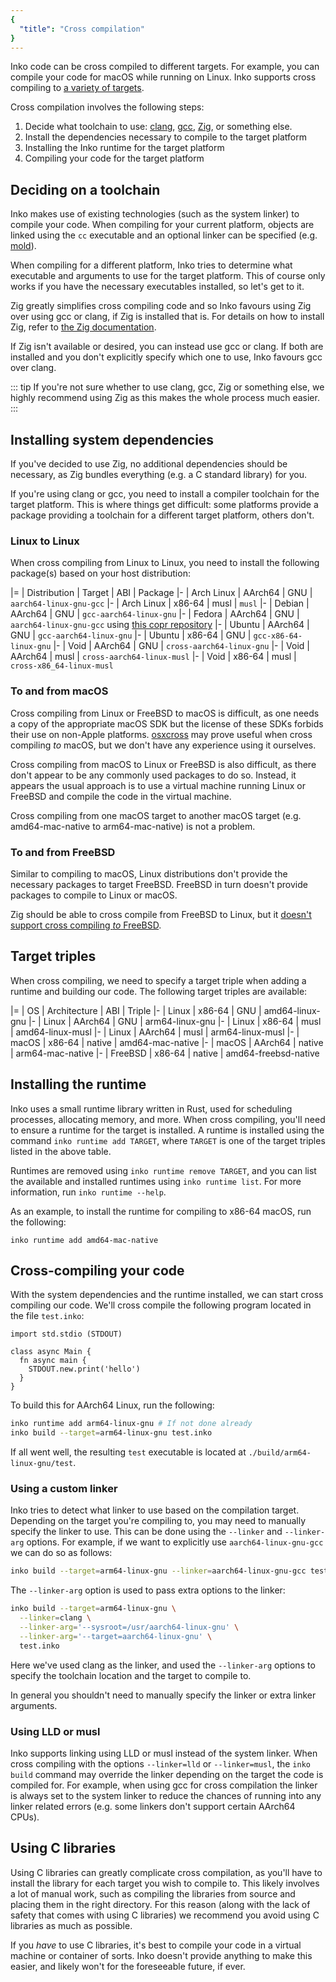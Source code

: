 ```yaml
---
{
  "title": "Cross compilation"
}
---
```


Inko code can be cross compiled to different targets. For example, you can
compile your code for macOS while running on Linux. Inko supports cross
compiling to [a variety of targets](#target-triples).

Cross compilation involves the following steps:

1. Decide what toolchain to use: [clang](https://clang.llvm.org/),
   [gcc](https://gcc.gnu.org/), [Zig](https://ziglang.org/), or something else.
1. Install the dependencies necessary to compile to the target platform
1. Installing the Inko runtime for the target platform
1. Compiling your code for the target platform

## Deciding on a toolchain

Inko makes use of existing technologies (such as the system linker) to compile
your code. When compiling for your current platform, objects are linked using
the `cc` executable and an optional linker can be specified (e.g.
[mold](https://github.com/rui314/mold)).

When compiling for a different platform, Inko tries to determine what executable
and arguments to use for the target platform. This of course only works if you
have the necessary executables installed, so let's get to it.

Zig greatly simplifies cross compiling code and so Inko favours using Zig over
using gcc or clang, if Zig is installed that is. For details on how to install
Zig, refer to [the Zig
documentation](https://ziglang.org/learn/getting-started/).

If Zig isn't available or desired, you can instead use gcc or clang. If both are
installed and you don't explicitly specify which one to use, Inko favours gcc
over clang.

::: tip
If you're not sure whether to use clang, gcc, Zig or something else, we highly
recommend using Zig as this makes the whole process much easier.
:::

## Installing system dependencies

If you've decided to use Zig, no additional dependencies should be necessary, as
Zig bundles everything (e.g. a C standard library) for you.

If you're using clang or gcc, you need to install a compiler toolchain for the
target platform. This is where things get difficult: some platforms provide a
package providing a toolchain for a different target platform, others don't.

### Linux to Linux

When cross compiling from Linux to Linux, you need to install the following
package(s) based on your host distribution:

|=
| Distribution
| Target
| ABI
| Package
|-
| Arch Linux
| AArch64
| GNU
| `aarch64-linux-gnu-gcc`
|-
| Arch Linux
| x86-64
| musl
| `musl`
|-
| Debian
| AArch64
| GNU
| `gcc-aarch64-linux-gnu`
|-
| Fedora
| AArch64
| GNU
| `aarch64-linux-gnu-gcc` using [this copr
  repository](https://copr.fedorainfracloud.org/coprs/lantw44/aarch64-linux-gnu-toolchain/)
|-
| Ubuntu
| AArch64
| GNU
| `gcc-aarch64-linux-gnu`
|-
| Ubuntu
| x86-64
| GNU
| `gcc-x86-64-linux-gnu`
|-
| Void
| AArch64
| GNU
| `cross-aarch64-linux-gnu`
|-
| Void
| AArch64
| musl
| `cross-aarch64-linux-musl`
|-
| Void
| x86-64
| musl
| `cross-x86_64-linux-musl`

### To and from macOS

Cross compiling from Linux or FreeBSD to macOS is difficult, as one needs a copy
of the appropriate macOS SDK but the license of these SDKs forbids their use on
non-Apple platforms. [osxcross](https://github.com/tpoechtrager/osxcross) may
prove useful when cross compiling _to_ macOS, but we don't have any experience
using it ourselves.

Cross compiling from macOS to Linux or FreeBSD is also difficult, as there don't
appear to be any commonly used packages to do so. Instead, it appears the usual
approach is to use a virtual machine running Linux or FreeBSD and compile the
code in the virtual machine.

Cross compiling from one macOS target to another macOS target (e.g.
amd64-mac-native to arm64-mac-native) is not a problem.

### To and from FreeBSD

Similar to compiling to macOS, Linux distributions don't provide the necessary
packages to target FreeBSD. FreeBSD in turn doesn't provide packages to compile
to Linux or macOS.

Zig should be able to cross compile from FreeBSD to Linux, but it
[doesn't support cross compiling _to_
FreeBSD](https://github.com/ziglang/zig/issues/2876).

## Target triples

When cross compiling, we need to specify a target triple when adding a runtime
and building our code. The following target triples are available:

|=
| OS
| Architecture
| ABI
| Triple
|-
| Linux
| x86-64
| GNU
| amd64-linux-gnu
|-
| Linux
| AArch64
| GNU
| arm64-linux-gnu
|-
| Linux
| x86-64
| musl
| amd64-linux-musl
|-
| Linux
| AArch64
| musl
| arm64-linux-musl
|-
| macOS
| x86-64
| native
| amd64-mac-native
|-
| macOS
| AArch64
| native
| arm64-mac-native
|-
| FreeBSD
| x86-64
| native
| amd64-freebsd-native

## Installing the runtime

Inko uses a small runtime library written in Rust, used for scheduling
processes, allocating memory, and more. When cross compiling, you'll need to
ensure a runtime for the target is installed. A runtime is installed using the
command `inko runtime add TARGET`, where `TARGET` is one of the target triples
listed in the above table.

Runtimes are removed using `inko runtime remove TARGET`, and you can list the
available and installed runtimes using `inko runtime list`. For more
information, run `inko runtime --help`.

As an example, to install the runtime for compiling to x86-64 macOS, run the
following:

```
inko runtime add amd64-mac-native
```

## Cross-compiling your code

With the system dependencies and the runtime installed, we can start cross
compiling our code. We'll cross compile the following program located in the
file `test.inko`:

```inko
import std.stdio (STDOUT)

class async Main {
  fn async main {
    STDOUT.new.print('hello')
  }
}
```

To build this for AArch64 Linux, run the following:

```bash
inko runtime add arm64-linux-gnu # If not done already
inko build --target=arm64-linux-gnu test.inko
```

If all went well, the resulting `test` executable is located at
`./build/arm64-linux-gnu/test`.

### Using a custom linker

Inko tries to detect what linker to use based on the compilation target.
Depending on the target you're compiling to, you may need to manually specify
the linker to use. This can be done using the `--linker` and `--linker-arg`
options. For example, if we want to explicitly use `aarch64-linux-gnu-gcc` we
can do so as follows:

```bash
inko build --target=arm64-linux-gnu --linker=aarch64-linux-gnu-gcc test.inko
```

The `--linker-arg` option is used to pass extra options to the linker:

```bash
inko build --target=arm64-linux-gnu \
  --linker=clang \
  --linker-arg='--sysroot=/usr/aarch64-linux-gnu' \
  --linker-arg='--target=aarch64-linux-gnu' \
  test.inko
```

Here we've used clang as the linker, and used the `--linker-arg` options to
specify the toolchain location and the target to compile to.

In general you shouldn't need to manually specify the linker or extra linker
arguments.

### Using LLD or musl

Inko supports linking using LLD or musl instead of the system linker. When
cross compiling with the options `--linker=lld` or `--linker=musl`, the `inko
build` command may override the linker depending on the target the code is
compiled for. For example, when using gcc for cross compilation the linker is
always set to the system linker to reduce the chances of running into any linker
related errors (e.g. some linkers don't support certain AArch64 CPUs).

## Using C libraries

Using C libraries can greatly complicate cross compilation, as you'll have to
install the library for each target you wish to compile to. This likely involves
a lot of manual work, such as compiling the libraries from source and placing
them in the right directory. For this reason (along with the lack of safety that
comes with using C libraries) we recommend you avoid using C libraries as much
as possible.

If you _have_ to use C libraries, it's best to compile your code in a virtual
machine or container of sorts. Inko doesn't provide anything to make this
easier, and likely won't for the foreseeable future, if ever.
